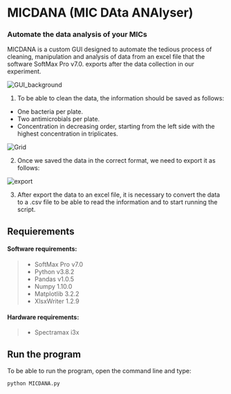 # MICDANA (MIC DAta ANAlyser) 

### Automate the data analysis of your MICs
MICDANA is a custom GUI designed to automate the tedious process of cleaning, manipulation and analysis of data from an excel file that 
the software SoftMax Pro v7.0. exports after the data collection in our experiment.


![GUI_background](https://user-images.githubusercontent.com/51713466/144073450-2db53114-eb01-4d35-bfd4-1c21ccc0b1cb.png)
 
 
1. To be able to clean the data, the information should be saved as follows:

* One bacteria per plate.
* Two antimicrobials per plate.    
* Concentration in decreasing order, starting from the left side with the highest concentration in triplicates.


![Grid](https://user-images.githubusercontent.com/51713466/144073727-ca385711-a754-4ce7-ba33-07a80544f00d.png)


2. Once we saved the data in the correct format, we need to export it as follows:

![export](https://user-images.githubusercontent.com/51713466/144073897-10faf00d-251d-4432-a3f0-721d5e2dbe6e.png)

3. After export the data to an excel file, it is necessary to convert the data to a .csv file to be able to read the information and to start running the script.

## Requierements
#### Software requirements:
> * SoftMax Pro v7.0  
> * Python v3.8.2
> * Pandas v1.0.5
> * Numpy 1.10.0
> * Matplotlib 3.2.2
> * XlsxWriter 1.2.9
> 
#### Hardware requirements:
> * Spectramax i3x

## Run the program
To be able to run the program, open the command line and type:

 `python MICDANA.py`
 
 
 
